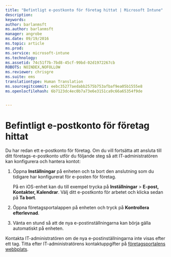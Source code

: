 ```yaml
---
title: "Befintligt e-postkonto för företag hittat | Microsoft Intune"
description: 
keywords: 
author: barlanmsft
ms.author: barlanmsft
manager: angrobe
ms.date: 09/19/2016
ms.topic: article
ms.prod: 
ms.service: microsoft-intune
ms.technology: 
ms.assetid: 74c51f7b-7bd8-45cf-99bd-02d1972267cb
ROBOTS: NOINDEX,NOFOLLOW
ms.reviewer: chrisgre
ms.suite: ems
translationtype: Human Translation
ms.sourcegitcommit: eebc35277aedabb2575b753afbaf9ea05b1555e8
ms.openlocfilehash: 6b7123dc4ec0b7a73e6e3151ca9c66a65354f9de


---
```


# <a name="existing-company-email-account-found"></a>Befintligt e-postkonto för företag hittat

Du har redan ett e-postkonto för företag. Om du vill fortsätta att ansluta till ditt företags-e-postkonto utför du följande steg så att IT-administratören kan konfigurera och hantera kontot:

1.  Öppna **Inställningar** på enheten och ta bort den anslutning som du tidigare har konfigurerat för e-posten för företag.

    På en iOS-enhet kan du till exempel trycka på **Inställningar** &gt; **E-post, Kontakter, Kalendrar**. Välj ditt e-postkonto för arbetet och klicka sedan på **Ta bort**.

2.  Öppna företagsportalappen på enheten och tryck på **Kontrollera efterlevnad**.

3.  Vänta en stund så att de nya e-postinställningarna kan börja gälla automatiskt på enheten.

Kontakta IT-administratören om de nya e-postinställningarna inte visas efter ett tag. Titta efter IT-administratörens kontaktuppgifter på [företagsportalens webbplats](http://portal.manage.microsoft.com).



<!--HONumber=Oct16_HO3-->


